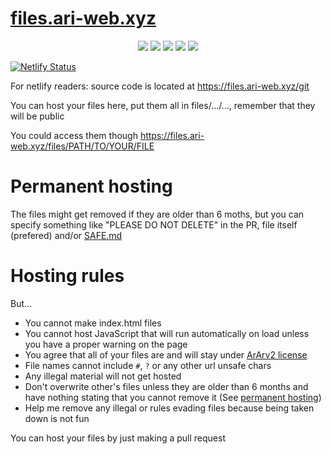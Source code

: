 # [files.ari-web.xyz](https://files.ari-web.xyz)

<p align="center">
  <img src="https://img.shields.io/badge/Maintained-Yes-green?color=red&style=flat-square">
  <img src="https://img.shields.io/github/last-commit/TruncatedDinosour/files.ari-web.xyz?color=red&style=flat-square">
  <img src="https://img.shields.io/github/repo-size/TruncatedDinosour/files.ari-web.xyz?color=red&style=flat-square">
  <img src="https://img.shields.io/github/issues/TruncatedDinosour/files.ari-web.xyz?color=red&style=flat-square">
  <img src="https://img.shields.io/github/stars/TruncatedDinosour/files.ari-web.xyz?color=red&style=flat-square">
</p>

[![Netlify Status](https://api.netlify.com/api/v1/badges/45b95d96-66aa-4e1d-b966-ce8fa2ed3188/deploy-status)](https://app.netlify.com/sites/files-ari-web-xyz/deploys)

For netlify readers: source code is located at https://files.ari-web.xyz/git

You can host your files here, put them all in
files/.../..., remember that they will be public

You could access them though https://files.ari-web.xyz/files/PATH/TO/YOUR/FILE

# Permanent hosting

The files might get removed if they are older than 6 moths, but
you can specify something like "PLEASE DO NOT DELETE" in the PR, file itself (prefered)
and/or [SAFE.md](/SAFE.md)

# Hosting rules

But...

- You cannot make index.html files
- You cannot host JavaScript that will run automatically on load unless you have a proper warning on the page
- You agree that all of your files are and will stay under [ArArv2 license](/LICENSE)
- File names cannot include `#`, `?` or any other url unsafe chars
- Any illegal material will not get hosted
- Don't overwrite other's files unless they are older than 6 months and have nothing stating that you cannot remove it (See [permanent hosting](#permanent-hosting))
- Help me remove any illegal or rules evading files because being taken down is not fun

You can host your files by just making a pull request
